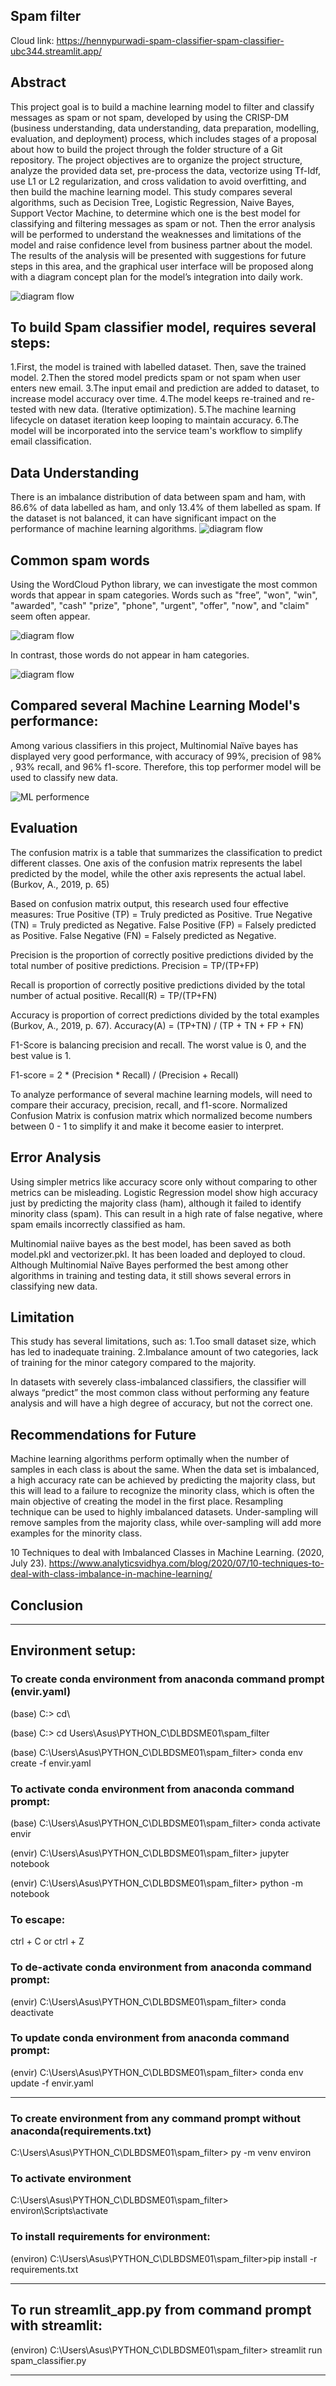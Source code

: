 ## Spam filter

Cloud link: https://hennypurwadi-spam-classifier-spam-classifier-ubc344.streamlit.app/

## Abstract
This project goal is to build a machine learning model to filter and classify messages as spam or 
not spam, developed by using the CRISP-DM (business understanding, data understanding, data 
preparation, modelling, evaluation, and deployment) process, which includes stages of a 
proposal about how to build the project through the folder structure of a Git repository. The project 
objectives are to organize the project structure, analyze the provided data set, pre-process the 
data, vectorize using Tf-Idf, use L1 or L2 regularization, and cross validation to avoid overfitting, 
and then build the machine learning model. This study compares several algorithms, such as 
Decision Tree, Logistic Regression, Naive Bayes, Support Vector Machine, to determine which 
one is the best model for classifying and filtering messages as spam or not. Then the error 
analysis will be performed to understand the weaknesses and limitations of the model and raise 
confidence level from business partner about the model. The results of the analysis will be 
presented with suggestions for future steps in this area, and the graphical user interface will be 
proposed along with a diagram concept plan for the model’s integration into daily work.

![diagram flow](https://github.com/hennypurwadi/spam_classifier/blob/main/spam_filter/docs/images/spam_filter_diagram.jpeg)
## To build Spam classifier model, requires several steps:
1.First, the model is trained with labelled dataset. Then, save the trained model.
2.Then the stored model predicts spam or not spam when user enters new email.
3.The input email and prediction are added to dataset, to increase model accuracy over time.
4.The model keeps re-trained and re-tested with new data. (Iterative optimization).
5.The machine learning lifecycle on dataset iteration keep looping to maintain accuracy.
6.The model will be incorporated into the service team's workflow to simplify email classification.

## Data Understanding
There is an imbalance distribution of data between spam and ham, with 86.6% of data labelled as ham, and only 13.4% of them labelled as spam. If the dataset is not balanced, it can have significant impact on the performance of machine learning algorithms.
![diagram flow](https://github.com/hennypurwadi/spam_classifier/blob/main/spam_filter/docs/images/label_count_chart.jpeg)

## Common spam words
Using the WordCloud Python library, we can investigate the most common words that appear 
in spam categories. Words such as "free”, "won", "win", "awarded", "cash" "prize", "phone",
"urgent", "offer", "now", and "claim" seem often appear.

![diagram flow](https://github.com/hennypurwadi/spam_classifier/blob/main/spam_filter/docs/images/spam_wordcloud.jpeg)

In contrast, those words do not appear in ham categories. 

![diagram flow](https://github.com/hennypurwadi/spam_classifier/blob/main/spam_filter/docs/images/ham_wordcloud.jpeg)

## Compared several Machine Learning Model's performance:
Among various classifiers in this project, Multinomial Naïve bayes has displayed very good performance, with accuracy of 99%, precision of 98% , 93% recall, and 96% f1-score. Therefore, this top performer model will be used to classify new data.

![ML performence](https://github.com/hennypurwadi/spam_classifier/blob/main/spam_filter/docs/images/ML_performance.jpg)

## Evaluation 
The confusion matrix is a table that summarizes the classification to predict different classes. One axis of the confusion matrix represents the label predicted by the model, while the other axis represents the actual label. (Burkov, A., 2019, p. 65)

Based on confusion matrix output, this research used four effective measures: 
True Positive (TP) = Truly predicted as Positive. True Negative (TN) = Truly predicted as Negative. False Positive (FP) = Falsely predicted as Positive. False Negative (FN) = Falsely predicted as Negative.

Precision is the proportion of correctly positive predictions divided by the total number of positive predictions. Precision = TP/(TP+FP)

Recall is proportion of correctly positive predictions divided by the total number of actual positive. Recall(R) = TP/(TP+FN)

Accuracy is proportion of correct predictions divided by the total examples (Burkov, A., 2019, p. 67). Accuracy(A) = (TP+TN) / (TP + TN + FP + FN)

F1-Score is balancing precision and recall. The worst value is 0, and the best value is 1. 

F1-score = 2 * (Precision * Recall) / (Precision + Recall)

To analyze performance of several machine learning models, will need to compare their accuracy, precision, recall, and f1-score. 
Normalized Confusion Matrix is confusion matrix which normalized become numbers between 0 - 1 to simplify it and make it become easier to interpret.	

## Error Analysis
Using simpler metrics like accuracy score only without comparing to other metrics can be misleading. Logistic Regression model show high accuracy just by predicting the majority class (ham), although it failed to identify minority class (spam). This can result in a high rate of false negative, where spam emails incorrectly classified as ham. 

Multinomial naiive bayes as the best model, has been saved as both model.pkl and vectorizer.pkl. It has been loaded and deployed to cloud.
Although Multinomial Naïve Bayes performed the best among other algorithms in training and testing data, it still shows several errors in classifying new data.

## Limitation
This study has several limitations, such as: 
1.Too small dataset size, which has led to inadequate training.
2.Imbalance amount of two categories, lack of training for the minor category compared to the majority.   

In datasets with severely class-imbalanced classifiers, the classifier will always “predict” the most common class without performing any feature analysis and will have a high degree of accuracy, but not the correct one.

## Recommendations for Future
Machine learning algorithms perform optimally when the number of samples in each class is about the same. When the data set is imbalanced, a high accuracy rate can be achieved by predicting the majority class, but this will lead to a failure to recognize the minority class, which is often the main objective of creating the model in the first place. Resampling technique can be used to highly imbalanced datasets. Under-sampling will remove samples from the majority class, while over-sampling will add more examples for the minority class. 

10 Techniques to deal with Imbalanced Classes in Machine Learning. (2020, July 23). https://www.analyticsvidhya.com/blog/2020/07/10-techniques-to-deal-with-class-imbalance-in-machine-learning/

## Conclusion

-----------------------
## Environment setup:

### To create conda environment from anaconda command prompt (envir.yaml)

(base) C:\> cd\

(base) C:\> cd Users\Asus\PYTHON_C\DLBDSME01\spam_filter

(base) C:\Users\Asus\PYTHON_C\DLBDSME01\spam_filter> conda env create -f envir.yaml

### To activate conda environment from anaconda command prompt:

(base) C:\Users\Asus\PYTHON_C\DLBDSME01\spam_filter> conda activate envir

(envir) C:\Users\Asus\PYTHON_C\DLBDSME01\spam_filter> jupyter notebook

(envir) C:\Users\Asus\PYTHON_C\DLBDSME01\spam_filter> python -m notebook

### To escape:

ctrl + C or ctrl + Z

### To de-activate conda environment from anaconda command prompt:

(envir) C:\Users\Asus\PYTHON_C\DLBDSME01\spam_filter> conda deactivate

### To update conda environment from anaconda command prompt:

(envir) C:\Users\Asus\PYTHON_C\DLBDSME01\spam_filter> conda env update -f envir.yaml

--------------

### To create environment from any command prompt without anaconda(requirements.txt)

C:\Users\Asus\PYTHON_C\DLBDSME01\spam_filter> py -m venv environ

### To activate environment

C:\Users\Asus\PYTHON_C\DLBDSME01\spam_filter> environ\Scripts\activate

### To install requirements for environment:

(environ) C:\Users\Asus\PYTHON_C\DLBDSME01\spam_filter>pip install -r requirements.txt

-------------------

## To run streamlit_app.py from command prompt with streamlit:

(environ) C:\Users\Asus\PYTHON_C\DLBDSME01\spam_filter> streamlit run spam_classifier.py

------------------------
